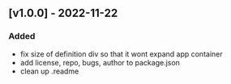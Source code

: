 ## [v1.0.0] - 2022-11-22

### Added

- fix size of definition div so that it wont expand app container
- add license, repo, bugs, author to package.json
- clean up .readme
